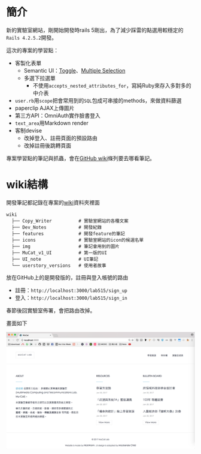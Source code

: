 # 簡介

新的實驗室網站，剛開始開發時rails 5剛出，為了減少踩雷的點選用較穩定的`Rails 4.2.5.2`開發。

這次的專案的學習點：
- 客製化表單
  - Semantic UI：[Toggle](http://semantic-ui.com/modules/checkbox.html#toggle)、[Multiple Selection](http://semantic-ui.com/modules/dropdown.html#multiple-selection)
  - 多選下拉選單
    - 不使用`accepts_nested_attributes_for`，寫純Ruby來存入多對多的中介表
- `user.rb`用`scope`把會常用到的`SQL`包成可串接的methods，來做資料篩選
- paperclip AJAX上傳圖片
- 第三方API：OmniAuth實作臉書登入
- `text_area`用Markdown render
- 客制devise
  - 改掉登入、註冊頁面的預設路由
  - 改掉註冊後跳轉頁面

專案學習點的筆記與抓蟲，會在[GitHub wiki](https://github.com/NickWarm/MuCat_v1/wiki)條列要去哪看筆記。

# wiki結構

開發筆記都記錄在專案的[wiki](./wiki/)資料夾裡面

```
wiki
  ├── Copy_Writer          # 實驗室網站的各種文案
  ├── Dev_Notes            # 開發紀錄
  ├── features             # 開發feature的筆記
  ├── icons                # 實驗室網站的icon的候選名單
  ├── img                  # 筆記會用到的圖片
  ├── MuCat_v1_UI          # 第一版的UI
  ├── UI_note              # UI筆記
  └── userstory_versions   # 使用者故事
```

放在GitHub上的是開發版的，註冊與登入帳號的路由
- 註冊：`http://localhost:3000/lab515/sign_up`
- 登入：`http://localhost:3000/lab515/sign_in`

春節後回實驗室佈署，會把路由改掉。

畫面如下

![](./wiki/img/MuCat_v1_welcome.png)
